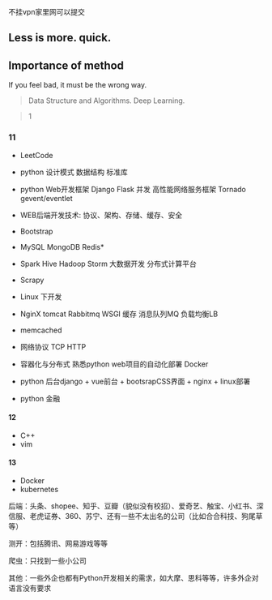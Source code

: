 不挂vpn家里网可以提交

## Less is more.    quick.
## Importance of method
If you feel bad, it must be the wrong way.

> Data Structure and Algorithms.     Deep Learning.

> 1

### 11
- LeetCode
- python 设计模式 数据结构 标准库
- python Web开发框架                Django Flask    并发    高性能网络服务框架 Tornado gevent/eventlet
- WEB后端开发技术: 协议、架构、存储、缓存、安全
- Bootstrap
- MySQL MongoDB Redis*             
- Spark Hive Hadoop Storm 大数据开发 分布式计算平台
- Scrapy
- Linux 下开发
- NginX  tomcat  Rabbitmq  WSGI   缓存  消息队列MQ   负载均衡LB
- memcached
- 网络协议 TCP HTTP 
- 容器化与分布式 熟悉python web项目的自动化部署    Docker
- python  后台django + vue前台 +  bootsrapCSS界面 + nginx  +  linux部署



- python 金融

#### 12
- C++
- vim 

#### 13
- Docker
- kubernetes



后端：头条、shopee、知乎、豆瓣（貌似没有校招）、爱奇艺、触宝、小红书、深信服、老虎证券、360、苏宁、还有一些不太出名的公司（比如合合科技、狗尾草等）

测开：包括腾讯、网易游戏等等

爬虫：只找到一些小公司

其他：一些外企也都有Python开发相关的需求，如大摩、思科等等，许多外企对语言没有要求
